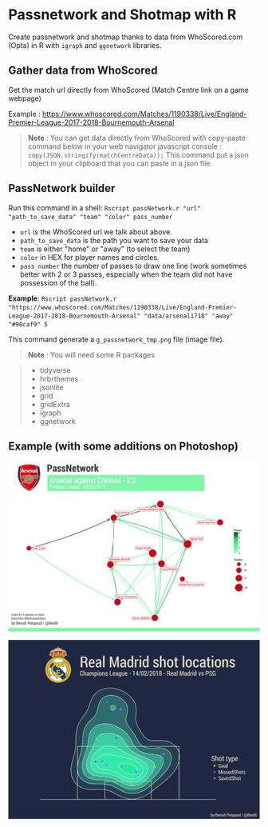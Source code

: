 # Passnetwork and Shotmap with R
Create passnetwork and shotmap thanks to data from WhoScored.com (Opta) in R with `igraph` and `ggnetwork` libraries.

## Gather data from WhoScored
Get the match url directly from WhoScored (Match Centre link on a game webpage)

Example : https://www.whoscored.com/Matches/1190338/Live/England-Premier-League-2017-2018-Bournemouth-Arsenal

> **Note** : You can get data directly from WhoScored with copy-paste command below in your web navigator javascript console :
`copy(JSON.stringify(matchCentreData));`
This command put a json object in your clipboard that you can paste in a json file.

## PassNetwork builder
Run this command in a shell:
`Rscript passNetwork.r "url" "path_to_save_data" "team" "color" pass_number`

* `url` is the WhoScored url we talk about above.
* `path_to_save_data` is the path you want to save your data
* `team` is either "home" or "away" (to select the team)
* `color` in HEX for player names and circles.
* `pass_number` the number of passes to draw one line (work sometimes better with 2 or 3 passes, especially when the team did not have possession of the ball).

**Example**: `Rscript passNetwork.r "https://www.whoscored.com/Matches/1190338/Live/England-Premier-League-2017-2018-Bournemouth-Arsenal" "data/arsenal1718" "away" "#90caf9" 5`

This command generate a `g_passnetwork_tmp.png` file (image file).

> **Note** : You will need some R packages

> * tidyverse
> * hrbrthemes
> * jsonlite
> * grid
> * gridExtra
> * igraph
> * ggnetwork

## Example (with some additions on Photoshop)
![example pass network](img/passnetwork/arsenal/arsenal03012018.jpg)

![example shot map](img/shotmap/realmadrid14022017.jpg)
